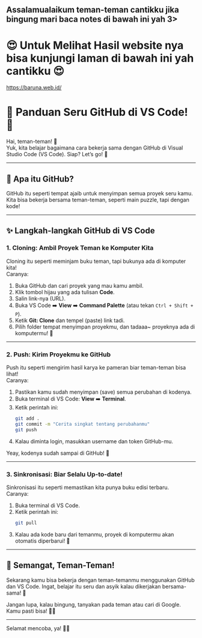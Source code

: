 Assalamualaikum teman-teman cantikku jika bingung mari baca notes di bawah ini yah 3>
---

# 😍 Untuk Melihat Hasil website nya bisa kunjungi laman di bawah ini yah cantikku 😍
https://baruna.web.id/

# 🎉 Panduan Seru GitHub di VS Code! 🌟

Hai, teman-teman! 👋  
Yuk, kita belajar bagaimana cara bekerja sama dengan GitHub di Visual Studio Code (VS Code). Siap? Let’s go! 🚀

---

## 🌈 Apa itu GitHub?  
GitHub itu seperti tempat ajaib untuk menyimpan semua proyek seru kamu. Kita bisa bekerja bersama teman-teman, seperti main puzzle, tapi dengan kode!

---

## ✨ Langkah-langkah GitHub di VS Code

### 1. **Cloning: Ambil Proyek Teman ke Komputer Kita**  
Cloning itu seperti meminjam buku teman, tapi bukunya ada di komputer kita!  
Caranya:  
1. Buka GitHub dan cari proyek yang mau kamu ambil.  
2. Klik tombol hijau yang ada tulisan **Code**.  
3. Salin link-nya (URL).  
4. Buka VS Code ➡️ **View** ➡️ **Command Palette** (atau tekan `Ctrl + Shift + P`).  
5. Ketik **Git: Clone** dan tempel (paste) link tadi.  
6. Pilih folder tempat menyimpan proyekmu, dan tadaaa~ proyeknya ada di komputermu! 🎉

---

### 2. **Push: Kirim Proyekmu ke GitHub**  
Push itu seperti mengirim hasil karya ke pameran biar teman-teman bisa lihat!  
Caranya:  
1. Pastikan kamu sudah menyimpan (save) semua perubahan di kodenya.  
2. Buka terminal di VS Code: **View** ➡️ **Terminal**.  
3. Ketik perintah ini:  
   ```bash
   git add .
   git commit -m "Cerita singkat tentang perubahanmu"
   git push
   ```  
4. Kalau diminta login, masukkan username dan token GitHub-mu.  

Yeay, kodenya sudah sampai di GitHub! 🥳  

---

### 3. **Sinkronisasi: Biar Selalu Up-to-date!**  
Sinkronisasi itu seperti memastikan kita punya buku edisi terbaru.  
Caranya:  
1. Buka terminal di VS Code.  
2. Ketik perintah ini:  
   ```bash
   git pull
   ```  
3. Kalau ada kode baru dari temanmu, proyek di komputermu akan otomatis diperbarui! 🌟

---

## 🌟 Semangat, Teman-Teman!  
Sekarang kamu bisa bekerja dengan teman-temanmu menggunakan GitHub dan VS Code. Ingat, belajar itu seru dan asyik kalau dikerjakan bersama-sama! 🤝  

Jangan lupa, kalau bingung, tanyakan pada teman atau cari di Google. Kamu pasti bisa! 💪😊

---

Selamat mencoba, ya! 🐱‍💻
